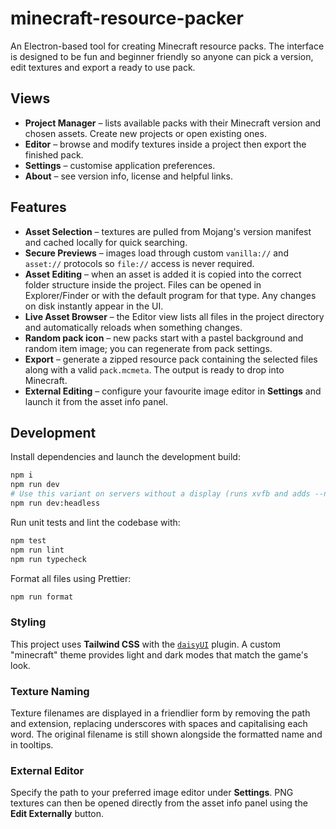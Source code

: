 # minecraft-resource-packer

An Electron-based tool for creating Minecraft resource packs. The interface is designed to be fun and beginner friendly so anyone can pick a version, edit textures and export a ready to use pack.

## Views

- **Project Manager** – lists available packs with their Minecraft version and chosen assets. Create new projects or open existing ones.
- **Editor** – browse and modify textures inside a project then export the finished pack.
- **Settings** – customise application preferences.
- **About** – see version info, license and helpful links.

## Features

- **Asset Selection** – textures are pulled from Mojang's version manifest and cached locally for quick searching.
- **Secure Previews** – images load through custom `vanilla://` and `asset://` protocols so `file://` access is never required.
- **Asset Editing** – when an asset is added it is copied into the correct folder structure inside the project. Files can be opened in Explorer/Finder or with the default program for that type. Any changes on disk instantly appear in the UI.
- **Live Asset Browser** – the Editor view lists all files in the project directory and automatically reloads when something changes.
- **Random pack icon** – new packs start with a pastel background and random item image; you can regenerate from pack settings.
- **Export** – generate a zipped resource pack containing the selected files along with a valid `pack.mcmeta`. The output is ready to drop into Minecraft.
- **External Editing** – configure your favourite image editor in **Settings** and launch it from the asset info panel.

## Development

Install dependencies and launch the development build:

```bash
npm i
npm run dev
# Use this variant on servers without a display (runs xvfb and adds --no-sandbox)
npm run dev:headless
```

Run unit tests and lint the codebase with:

```bash
npm test
npm run lint
npm run typecheck
```

Format all files using Prettier:

```bash
npm run format
```

### Styling

This project uses **Tailwind CSS** with the
[`daisyUI`](https://daisyui.com) plugin. A custom
"minecraft" theme provides light and dark modes that match the game's look.

### Texture Naming

Texture filenames are displayed in a friendlier form by removing the path and
extension, replacing underscores with spaces and capitalising each word. The
original filename is still shown alongside the formatted name and in tooltips.

### External Editor

Specify the path to your preferred image editor under **Settings**. PNG textures
can then be opened directly from the asset info panel using the **Edit
Externally** button.
